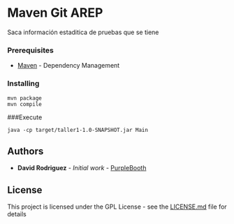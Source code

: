 # Maven Git AREP
 
Saca información estaditica de pruebas que se tiene

### Prerequisites

* [Maven](https://maven.apache.org/) - Dependency Management

### Installing

```
mvn package
mvn compile
```

###Execute
```
java -cp target/taller1-1.0-SNAPSHOT.jar Main 
```

## Authors

* **David Rodriguez** - *Initial work* - [PurpleBooth](https://github.com/davd62133)


## License

This project is licensed under the GPL License - see the [LICENSE.md](LICENSE.md) file for details
